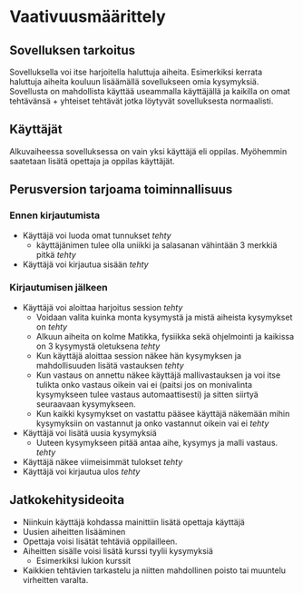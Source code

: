 # Vaativuusmäärittely

## Sovelluksen tarkoitus

Sovelluksella voi itse harjoitella haluttuja aiheita. Esimerkiksi kerrata haluttuja aiheita kouluun lisäämällä sovellukseen omia kysymyksiä. Sovellusta on mahdollista käyttää useammalla käyttäjällä ja kaikilla on omat tehtävänsä + yhteiset tehtävät jotka löytyvät sovelluksesta normaalisti.

## Käyttäjät

Alkuvaiheessa sovelluksessa on vain yksi käyttäjä eli oppilas. Myöhemmin saatetaan lisätä opettaja ja oppilas käyttäjät.

## Perusversion tarjoama toiminnallisuus

### Ennen kirjautumista

- Käyttäjä voi luoda omat tunnukset _tehty_
	- käyttäjänimen tulee olla uniikki ja salasanan vähintään 3 merkkiä pitkä _tehty_
- Käyttäjä voi kirjautua sisään _tehty_

### Kirjautumisen jälkeen

- Käyttäjä voi aloittaa harjoitus session _tehty_
	- Voidaan valita kuinka monta kysymystä ja mistä aiheista kysymykset on _tehty_
	- Alkuun aiheita on kolme Matikka, fysiikka sekä ohjelmointi ja kaikissa on 3 kysymystä oletuksena _tehty_
	- Kun käyttäjä aloittaa session näkee hän kysymyksen ja mahdollisuuden lisätä vastauksen _tehty_
	- Kun vastaus on annettu näkee käyttäjä mallivastauksen ja voi itse tulikta onko vastaus oikein vai ei (paitsi jos on monivalinta kysymykseen tulee vastaus automaattisesti) ja sitten siirtyä seuraavaan kysymykseen.
	- Kun kaikki kysymykset on vastattu pääsee käyttäjä näkemään mihin kysymyksiin on vastannut ja onko vastannut oikein vai ei _tehty_
- Käyttäjä voi lisätä uusia kysymyksiä
	- Uuteen kysymykseen pitää antaa aihe, kysymys ja malli vastaus. _tehty_
- Käyttäjä näkee viimeisimmät tulokset _tehty_
- Käyttäjä voi kirjautua ulos _tehty_

## Jatkokehitysideoita

- Niinkuin käyttäjä kohdassa mainittiin lisätä opettaja käyttäjä
- Uusien aiheitten lisääminen
- Opettaja voisi lisätät tehtäviä oppilailleen.
- Aiheitten sisälle voisi lisätä kurssi tyylii kysymyksiä
	- Esimerkiksi lukion kurssit
- Kaikkien tehtävien tarkastelu ja niitten mahdollinen poisto tai muuntelu virheitten varalta.
